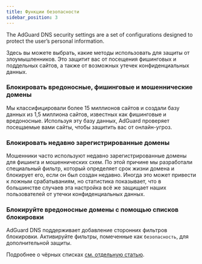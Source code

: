 ```yaml
---
title: Функции безопасности
sidebar_position: 3
---
```


The AdGuard DNS security settings are a set of configurations designed to protect the user’s personal information.

Здесь вы можете выбрать, какие методы использовать для защиты от злоумышленников. Это защитит вас от посещения фишинговых и поддельных сайтов, а также от возможных утечек конфиденциальных данных.

### Блокировать вредоносные, фишинговые и мошеннические домены

Мы классифицировали более 15 миллионов сайтов и создали базу данных из 1,5 миллиона сайтов, известных как фишинговые и вредоносные. Используя эту базу данных, AdGuard проверяет посещаемые вами сайты, чтобы защитить вас от онлайн-угроз.

### Блокировать недавно зарегистрированные домены

Мошенники часто используют недавно зарегистрированные домены для фишинга и мошеннических схем. По этой причине мы разработали специальный фильтр, который определяет срок жизни домена и блокирует его, если он был создан недавно.
Иногда это может привести к ложным срабатываниям, но статистика показывает, что в большинстве случаев эта настройка всё же защищает наших пользователей от утечки конфиденциальных данных.

### Блокируйте вредоносные домены с помощью списков блокировки

AdGuard DNS поддерживает добавление сторонних фильтров блокировки.
Активируйте фильтры, помеченные как `безопасность`, для дополнительной защиты.

Подробнее о чёрных списках [см. отдельную статью](/private-dns/setting-up-filtering/blocklists.md).
